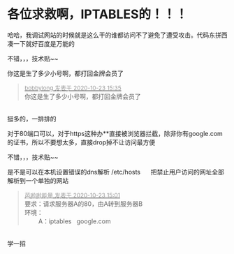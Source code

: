 # 各位求救啊，IPTABLES的！！！


哈哈，我调试网站的时候就是这么干的谁都访问不了避免了遭受攻击。代码东拼西凑一下就好百度是万能的<img src="static/image/smiley/default/smile.gif" smilieid="1" border="0" alt="" />

不错，，，技术贴~~

你这是生了多少小号啊，都打回金牌会员了

<div class="quote"><blockquote><font size="2"><a href="https://www.hostloc.com/forum.php?mod=redirect&amp;goto=findpost&amp;pid=9341463&amp;ptid=757601" target="_blank"><font color="#999999">bobbylong 发表于 2020-10-23 15:35</font></a></font><br />
你这是生了多少小号啊，都打回金牌会员了</blockquote></div><br />
挺多的，一排排的

对于80端口可以，对于https这种办**直接被浏览器拦截<img src="static/image/smiley/default/lol.gif" smilieid="12" border="0" alt="" />，除非你有google.com的证书<img src="static/image/smiley/default/lol.gif" smilieid="12" border="0" alt="" />，所以不要想太多，直接drop掉不让访问最方便<img src="static/image/smiley/default/lol.gif" smilieid="12" border="0" alt="" /><img id="aimg_jEiTr" onclick="zoom(this, this.src, 0, 0, 0)" class="zoom" src="https://cdn.jsdelivr.net/gh/hishis/forum-master/public/images/patch.gif" onmouseover="img_onmouseoverfunc(this)" onload="thumbImg(this)" border="0" alt="" />

 不错，，，技术贴~~

是不是可以在本机设置错误的dns解析 /etc/hosts&nbsp; &nbsp;&nbsp; &nbsp;<img src="static/image/smiley/yct/010.gif" smilieid="41" border="0" alt="" />把禁止用户访问的网址全部解析到一个单独的网站

<div class="quote"><blockquote><font size="2"><a href="https://www.hostloc.com/forum.php?mod=redirect&amp;goto=findpost&amp;pid=9341267&amp;ptid=757601" target="_blank"><font color="#999999">芭啦啦能量 发表于 2020-10-23 15:01</font></a></font><br />
要求：请求服务器A的80，由A转到服务器B<br />
环境：<br />
&nbsp; &nbsp;&nbsp; &nbsp;&nbsp;&nbsp;A：iptables&nbsp; &nbsp;google.com</blockquote></div><br />
学一招<img src="static/image/smiley/default/smile.gif" smilieid="1" border="0" alt="" /><img src="static/image/smiley/default/smile.gif" smilieid="1" border="0" alt="" />
